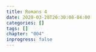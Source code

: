 ```yaml
---
title: Romans 4
date: 2020-03-28T20:30:08-04:00
categories: []
tags: []
chapter: "004"
inprogress: false
---
```


